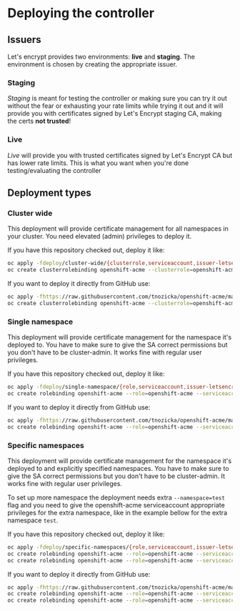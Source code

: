 # Deploying the controller

## Issuers
Let's encrypt provides two environments: **live** and **staging**. The environment is chosen by creating the appropriate issuer. 

### Staging
*Staging* is meant for testing the controller or making sure you can try it out without the fear or exhausting your rate limits while trying it out and it will provide you with certificates signed by Let's Encrypt staging CA, making the certs **not trusted**!

### Live
*Live* will provide you with trusted certificates signed by Let's Encrypt CA but has lower rate limits. This is what you want when you're done testing/evaluating the controller

## Deployment types

### Cluster wide
This deployment will provide certificate management for all namespaces in your cluster. You need elevated (admin) privileges to deploy it.

If you have this repository checked out, deploy it like: 

```bash
oc apply -fdeploy/cluster-wide/{clusterrole,serviceaccount,issuer-letsencrypt-live,deployment}.yaml
oc create clusterrolebinding openshift-acme --clusterrole=openshift-acme --serviceaccount="$( oc project -q ):openshift-acme" --dry-run -o yaml | oc apply -f -
```

If you want to deploy it directly from GitHub use:

```bash
oc apply -fhttps://raw.githubusercontent.com/tnozicka/openshift-acme/master/deploy/cluster-wide/{clusterrole,serviceaccount,issuer-letsencrypt-live,deployment}.yaml
oc create clusterrolebinding openshift-acme --clusterrole=openshift-acme --serviceaccount="$( oc project -q ):openshift-acme" --dry-run -o yaml | oc apply -f -
```


### Single namespace
This deployment will provide certificate management for the namespace it's deployed to. You have to make sure to give the SA correct permissions but you don't have to be cluster-admin. It works fine with regular user privileges.

If you have this repository checked out, deploy it like: 

```bash
oc apply -fdeploy/single-namespace/{role,serviceaccount,issuer-letsencrypt-live,deployment}.yaml
oc create rolebinding openshift-acme --role=openshift-acme --serviceaccount="$( oc project -q ):openshift-acme" --dry-run -o yaml | oc apply -f -
```

If you want to deploy it directly from GitHub use:

```bash
oc apply -fhttps://raw.githubusercontent.com/tnozicka/openshift-acme/master/deploy/single-namespace/{role,serviceaccount,issuer-letsencrypt-live,deployment}.yaml
oc create rolebinding openshift-acme --role=openshift-acme --serviceaccount="$( oc project -q ):openshift-acme" --dry-run -o yaml | oc apply -f -
```

### Specific namespaces
This deployment will provide certificate management for the namespace it's deployed to and explicitly specified namespaces. You have to make sure to give the SA correct permissions but you don't have to be cluster-admin. It works fine with regular user privileges.

To set up more namespace the deployment needs extra `--namespace=test` flag and you need to give the openshift-acme serviceaccount appropriate privileges for the extra namespace, like in the example bellow for the extra namespace `test`.   

If you have this repository checked out, deploy it like: 

```bash
oc apply -fdeploy/specific-namespaces/{role,serviceaccount,issuer-letsencrypt-live,deployment}.yaml
oc create rolebinding openshift-acme --role=openshift-acme --serviceaccount="$( oc project -q ):openshift-acme" --dry-run -o yaml | oc apply -f -
oc create rolebinding openshift-acme --role=openshift-acme --serviceaccount="test:openshift-acme" -n "test" --dry-run -o yaml | oc apply -f -
```

If you want to deploy it directly from GitHub use:

```bash
oc apply -fhttps://raw.githubusercontent.com/tnozicka/openshift-acme/master/deploy/specific-namespaces/{role,serviceaccount,issuer-letsencrypt-live,deployment}.yaml
oc create rolebinding openshift-acme --role=openshift-acme --serviceaccount="$( oc project -q ):openshift-acme" --dry-run -o yaml | oc apply -f -
oc create rolebinding openshift-acme --role=openshift-acme --serviceaccount="test:openshift-acme" -n "test" --dry-run -o yaml | oc apply -f -
```

